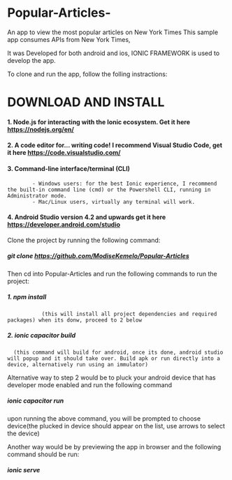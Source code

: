 # Popular-Articles-
An app to view the most popular articles on New York Times
This sample app consumes APIs from New York Times, 

It was Developed for both android and ios, IONIC FRAMEWORK is used to develop the app.

To clone and run the app, follow the folling instractions:
# DOWNLOAD AND INSTALL 
#### 1. Node.js for interacting with the Ionic ecosystem. Get it here  https://nodejs.org/en/

#### 2. A code editor for... writing code! I recommend Visual Studio Code, get it here https://code.visualstudio.com/
#### 3. Command-line interface/terminal (CLI)
            - Windows users: for the best Ionic experience, I recommend the built-in command line (cmd) or the Powershell CLI, running in Administrator mode.
            - Mac/Linux users, virtually any terminal will work.

#### 4. Android Studio version 4.2 and upwards get it here https://developer.android.com/studio

Clone the project by running the following command:
 ##### git clone https://github.com/ModiseKemelo/Popular-Articles
 
 Then cd into Popular-Articles and run the following commands to run the project:
 ##### 1. npm install 
               (this will install all project dependencies and required packages) when its donw, proceed to 2 below
 ##### 2. ionic capacitor build 
      (this command will build for android, once its done, android studio will popup and it should take over. Build apk or run directly into a device, alternatively run using an immulator)

Alternative way to step 2 would be to pluck your android device that has developer mode enabled and run the following command

##### ionic capacitor run
 upon running the above command, you will be prompted to choose device(the plucked in device should appear on the list, use arrows to select the device)
 
 Another way would be by previewing the app in browser and the following command should be run:
 ##### ionic serve

